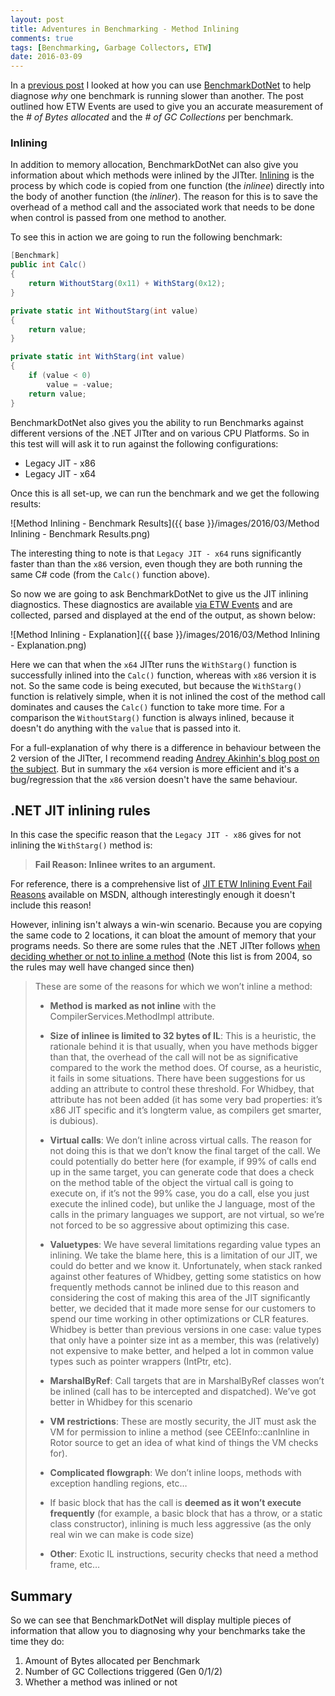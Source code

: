 ```yaml
---
layout: post
title: Adventures in Benchmarking - Method Inlining
comments: true
tags: [Benchmarking, Garbage Collectors, ETW]
date: 2016-03-09
---
```


In a [previous post]({{base}}/2016/02/17/adventures-in-benchmarking-memory-allocations/) I looked at how you can use [BenchmarkDotNet](https://github.com/PerfDotNet/BenchmarkDotNet/) to help diagnose *why* one benchmark is running slower than another. The post outlined how ETW Events are used to give you an accurate measurement of the *# of Bytes allocated* and the *# of GC Collections* per benchmark. 

### Inlining

In addition to memory allocation, BenchmarkDotNet can also give you information about which methods were inlined by the JITter. [Inlining](http://en.wikipedia.org/wiki/Inline_expansion) is the process by which code is copied from one function (the *inlinee*) directly into the body of another function (the *inliner*). The reason for this is to save the overhead of a method call and the associated work that needs to be done when control is passed from one method to another. 

To see this in action we are going to run the following benchmark:

``` csharp
[Benchmark]
public int Calc()
{
    return WithoutStarg(0x11) + WithStarg(0x12);
}

private static int WithoutStarg(int value)
{
    return value;
}

private static int WithStarg(int value)
{
    if (value < 0)
        value = -value;
    return value;
}
```

BenchmarkDotNet also gives you the ability to run Benchmarks against different versions of the .NET JITter and on various CPU Platforms. So in this test will will ask it to run against the following configurations:

- Legacy JIT - x86
- Legacy JIT - x64

Once this is all set-up, we can run the benchmark and we get the following results:

![Method Inlining - Benchmark Results]({{ base }}/images/2016/03/Method Inlining - Benchmark Results.png)

The interesting thing to note is that `Legacy JIT - x64` runs significantly faster than than the `x86` version, even though they are both running the same C# code (from the `Calc()` function above).

So now we are going to ask BenchmarkDotNet to give us the JIT inlining diagnostics. These diagnostics are available [via ETW Events](https://msdn.microsoft.com/library/ff356158(v=vs.100).aspx) and are collected, parsed and displayed at the end of the output, as shown below:

![Method Inlining - Explanation]({{ base }}/images/2016/03/Method Inlining - Explanation.png)

Here we can that when the `x64` JITter runs the `WithStarg()` function is successfully inlined into the `Calc()` function, whereas with `x86` version it is not. So the same code is being executed, but because the `WithStarg()` function is relatively simple, when it is not inlined the cost of the method call dominates and causes the `Calc()` function to take more time. For a comparison the `WithoutStarg()` function is always inlined, because it doesn't do anything with the `value` that is passed into it. 

For a full-explanation of why there is a difference in behaviour between the 2 version of the JITter, I recommend reading [Andrey Akinhin's blog post on the subject](http://aakinshin.net/en/blog/dotnet/inlining-and-starg/). But in summary the `x64` version is more efficient and it's a bug/regression that the `x86` version doesn't have the same behaviour.

## .NET JIT inlining rules

In this case the specific reason that the `Legacy JIT - x86` gives for not inlining the `WithStarg()` method is:

> **Fail Reason: Inlinee writes to an argument.**

For reference, there is a comprehensive list of [JIT ETW Inlining Event Fail Reasons](https://blogs.msdn.microsoft.com/clrcodegeneration/2009/10/21/jit-etw-inlining-event-fail-reasons/) available on MSDN, although interestingly enough it doesn't include this reason!

However, inlining isn't always a win-win scenario. Because you are copying the same code to 2 locations, it can bloat the amount of memory that your programs needs. So there are some rules that the .NET JITter follows [when deciding whether or not to inline a method](https://blogs.msdn.microsoft.com/davidnotario/2004/11/01/jit-optimizations-inlining-ii/) (Note this list is from 2004, so the rules may well have changed since then)

> These are some of the reasons for which we won’t inline a method:
> 
> - **Method is marked as not inline** with the CompilerServices.MethodImpl attribute.
>
> - **Size of inlinee is limited to 32 bytes of IL**: This is a heuristic, the rationale behind it is that usually, when you have methods bigger than that, the overhead of the call will not be as significative compared to the work the method does. Of course, as a heuristic, it fails in some situations. There have been suggestions for us adding an attribute to control these threshold. For Whidbey, that attribute has not been added (it has some very bad properties: it’s x86 JIT specific and it’s longterm value, as compilers get smarter, is dubious).
>
> - **Virtual calls**: We don’t inline across virtual calls. The reason for not doing this is that we don’t know the final target of the call. We could potentially do better here (for example, if 99% of calls end up in the same target, you can generate code that does a check on the method table of the object the virtual call is going to execute on, if it’s not the 99% case, you do a call, else you just execute the inlined code), but unlike the J language, most of the calls in the primary languages we support, are not virtual, so we’re not forced to be so aggressive about optimizing this case.
> 
> - **Valuetypes**: We have several limitations regarding value types an inlining. We take the blame here, this is a limitation of our JIT, we could do better and we know it. Unfortunately, when stack ranked against other features of Whidbey, getting some statistics on how frequently methods cannot be inlined due to this reason and considering the cost of making this area of the JIT significantly better, we decided that it made more sense for our customers to spend our time working in other optimizations or CLR features. Whidbey is better than previous versions in one case: value types that only have a pointer size int as a member, this was (relatively) not expensive to make better, and helped a lot in common value types such as pointer wrappers (IntPtr, etc).
>
> - **MarshalByRef**: Call targets that are in MarshalByRef classes won’t be inlined (call has to be intercepted and dispatched). We’ve got better in Whidbey for this scenario
>
> - **VM restrictions**: These are mostly security, the JIT must ask the VM for permission to inline a method (see CEEInfo::canInline in Rotor source to get an idea of what kind of things the VM checks for).
>
> - **Complicated flowgraph**: We don’t inline loops, methods with exception handling regions, etc…
> 
> - If basic block that has the call is **deemed as it won’t execute frequently** (for example, a basic block that has a throw, or a static class constructor), inlining is much less aggressive (as the only real win we can make is code size)
>
> - **Other**: Exotic IL instructions, security checks that need a method frame, etc…

## Summary

So we can see that BenchmarkDotNet will display multiple pieces of information that allow you to diagnosing why your benchmarks take the time they do:

1. Amount of Bytes allocated per Benchmark
2. Number of GC Collections triggered (Gen 0/1/2) 
2. Whether a method was inlined or not